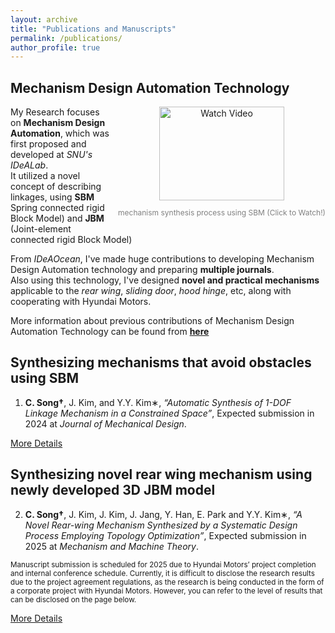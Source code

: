 ```yaml
---
layout: archive
title: "Publications and Manuscripts"
permalink: /publications/
author_profile: true
---
```


## Mechanism Design Automation Technology

<div style="float: right; margin-left: 10px; text-align: center;">
  <a href="https://www.youtube.com/watch?v=cO3l77FlimU">
    <img src="https://img.youtube.com/vi/cO3l77FlimU/0.jpg" alt="Watch Video" style="width: 200px; height: 150px;">
  </a>
  <p style="font-size: 12px; color: gray;">mechanism synthesis process using SBM (Click to Watch!)</p>
</div>

My Research focuses on **Mechanism Design Automation**, which was first proposed and developed at *SNU's IDeALab*.  
It utilized a novel concept of describing linkages, using **SBM** Spring connected rigid Block Model) and **JBM** (Joint-element connected rigid Block Model)  

From *IDeAOcean*, I've made huge contributions to developing Mechanism Design Automation technology and preparing **multiple journals**.  
Also using this technology, I've designed **novel and practical mechanisms** applicable to the *rear wing*, *sliding door*, *hood hinge*, etc, along with cooperating with Hyundai Motors.  

More information about previous contributions of Mechanism Design Automation Technology can be found from **[here](https://ideaocean.ai/technology/)**







## Synthesizing mechanisms that avoid obstacles using SBM
1. **C. Song†**, J. Kim, and Y.Y. Kim∗, *“Automatic Synthesis of 1-DOF Linkage Mechanism in a Constrained Space”*, Expected
submission in 2024 at *Journal of Mechanical Design*.

[More Details](https://cksdml1014.github.io/chanisong//publication/2009-10-01-paper-title-number-1)


## Synthesizing novel rear wing mechanism using newly developed 3D JBM model
2. **C. Song†**, J. Kim, J. Kim, J. Jang, Y. Han, E. Park and Y.Y. Kim∗, *“A Novel Rear-wing Mechanism Synthesized by a
Systematic Design Process Employing Topology Optimization”*, Expected submission in 2025 at *Mechanism and Machine
Theory*.

<small>
Manuscript submission is scheduled for 2025 due to Hyundai Motors’ project completion and internal conference schedule.  
Currently, it is difficult to disclose the research results due to the project agreement regulations, as the research is being conducted in the form of a corporate project with Hyundai Motors.  
However, you can refer to the level of results that can be disclosed on the page below.
</small>

[More Details](https://cksdml1014.github.io/chanisong//publication/2010-10-01-paper-title-number-2)
